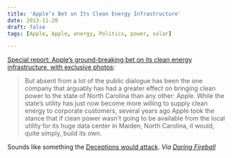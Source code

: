 ```yaml
---
title: 'Apple’s Bet on Its Clean Energy Infrastructure'
date: 2013-11-20
draft: false
tags: [Apple, Apple, energy, Politics, power, solar]

---
```


[Special report: Apple’s ground-breaking bet on its clean energy infrastructure, with exclusive photos](http://gigaom.com/2013/11/18/apple-solar-farm-fuel-cell-farms-exclusive-photos-investigative-report/):

> But absent from a lot of the public dialogue has been the one company that arguably has had a greater effect on bringing clean power to the state of North Carolina than any other: Apple. While the state’s utility has just now become more willing to supply clean energy to corporate customers, several years ago Apple took the stance that if clean power wasn’t going to be available from the local utility for its huge data center in Maiden, North Carolina, it would, quite simply, build its own.

Sounds like something the [Deceptions would attack](http://youtu.be/OjGmUyOHslA). _Via [Daring Fireball](http://daringfireball.net/linked/2013/11/18/apple-clean-energy)_
